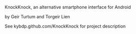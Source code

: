 KnockKnock, an alternative smartphone interface for Android

by Geir Turtum and Torgeir Lien

See kybdp.github.com/KnockKnock for project description

